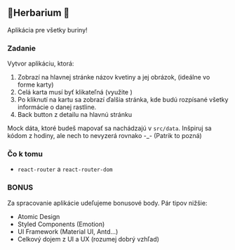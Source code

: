 ## 🌱Herbarium 🌱

Aplikácia pre všetky buriny!

### Zadanie
Vytvor aplikáciu, ktorá:
1. Zobrazí na hlavnej stránke názov kvetiny a jej obrázok, (ideálne vo forme karty)
2. Celá karta musí byť klikateľná (využite <Navlink />)
3. Po kliknutí na kartu sa zobrazí ďalšia stránka, kde budú rozpísané všetky informácie o danej rastline.
4. Back button z detailu na hlavnú stránku

Mock dáta, ktoré budeš mapovať sa nachádzajú v `src/data`.
Inšpiruj sa kódom z hodiny, ale nech to nevyzerá rovnako -_- (Patrik to pozná)

### Čo k tomu
* `react-router` a `react-router-dom`

### BONUS
Za spracovanie aplikácie udeľujeme bonusové body.
Pár tipov nižšie:
* Atomic Design
* Styled Components (Emotion)
* UI Framework (Material UI, Antd...)
* Celkový dojem z UI a UX (rozumej dobrý vzhľad)

